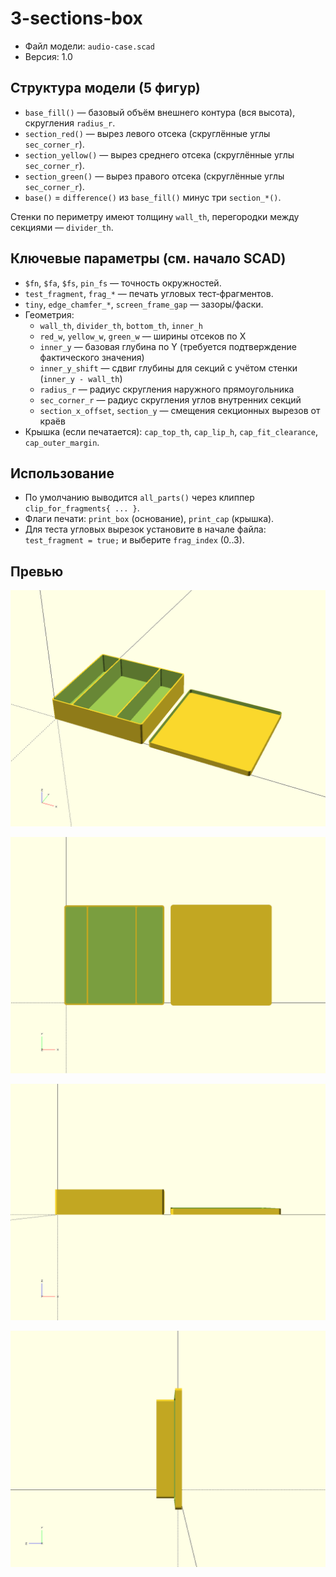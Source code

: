 # 3-sections-box

- Файл модели: `audio-case.scad`
- Версия: 1.0

## Структура модели (5 фигур)
- `base_fill()` — базовый объём внешнего контура (вся высота), скругления `radius_r`.
- `section_red()` — вырез левого отсека (скруглённые углы `sec_corner_r`).
- `section_yellow()` — вырез среднего отсека (скруглённые углы `sec_corner_r`).
- `section_green()` — вырез правого отсека (скруглённые углы `sec_corner_r`).
- `base()` = `difference()` из `base_fill()` минус три `section_*()`.

Стенки по периметру имеют толщину `wall_th`, перегородки между секциями — `divider_th`.

## Ключевые параметры (см. начало SCAD)
- `$fn`, `$fa`, `$fs`, `pin_fs` — точность окружностей.
- `test_fragment`, `frag_*` — печать угловых тест‑фрагментов.
- `tiny`, `edge_chamfer_*`, `screen_frame_gap` — зазоры/фаски.
- Геометрия:
  - `wall_th`, `divider_th`, `bottom_th`, `inner_h`
  - `red_w`, `yellow_w`, `green_w` — ширины отсеков по X
  - `inner_y` — базовая глубина по Y (требуется подтверждение фактического значения)
  - `inner_y_shift` — сдвиг глубины для секций с учётом стенки (`inner_y - wall_th`)
  - `radius_r` — радиус скругления наружного прямоугольника
  - `sec_corner_r` — радиус скругления углов внутренних секций
  - `section_x_offset`, `section_y` — смещения секционных вырезов от краёв
- Крышка (если печатается): `cap_top_th`, `cap_lip_h`, `cap_fit_clearance`, `cap_outer_margin`.

## Использование
- По умолчанию выводится `all_parts()` через клиппер `clip_for_fragments{ ... }`.
- Флаги печати: `print_box` (основание), `print_cap` (крышка).
- Для теста угловых вырезок установите в начале файла: `test_fragment = true;` и выберите `frag_index` (0..3).

## Превью

![audio-case iso-p](audio-case.preview.iso-p.png)

![audio-case xy-o](audio-case.preview.xy-o.png)

![audio-case xz-p](audio-case.preview.xz-p.png)

![audio-case yz-p](audio-case.preview.yz-p.png)
